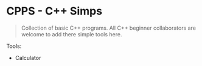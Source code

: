 # CPPS - C++ Simps

> Collection of basic C++ programs. All C++ beginner collaborators are welcome to add there simple tools here.

Tools:
- Calculator

